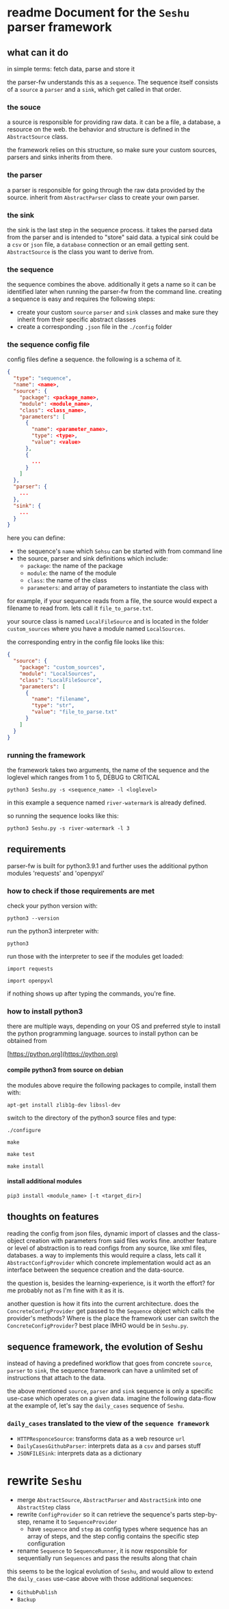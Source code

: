 # readme Document for the `Seshu` parser framework

## what can it do
in simple terms: fetch data, parse and store it

the parser-fw understands this as a `sequence`. The sequence itself consists of a `source` a `parser` and a `sink`, which get called in that order.

### the souce

a source is responsible for providing raw data. it can be a file, a database, a resource on the web. the behavior and structure is defined in the `AbstractSource` class.

the framework relies on this structure, so make sure your custom sources, parsers and sinks inherits from there.

### the parser

a parser is responsible for going through the raw data provided by the source. inherit from `AbstractParser` class to create your own parser.

### the sink

the sink is the last step in the sequence process. it takes the parsed data from the parser and is intended to "store" said data. a typical sink could be a `csv` or `json` file, a `database` connection or an email getting sent. `AbstractSource` is the class you want to derive from.

### the sequence

the sequence combines the above. additionally it gets a name so it can be identified later when running the parser-fw from the command line. creating a sequence is easy and requires the following steps:
* create your custom `source` `parser` and `sink` classes and make sure they inherit from their specific abstract classes
* create a corresponding `.json` file in the `./config` folder

### the sequence config file

config files define a sequence. the following is a schema of it.

```json
{
  "type": "sequence",
  "name": <name>,
  "source": {
    "package": <package_name>,
    "module": <module_name>,
    "class": <class_name>,
    "parameters": [
      {
        "name": <parameter_name>,
        "type": <type>,
        "value": <value>
      },
      {
        ...
      }
    ]
  },
  "parser": {
    ...
  },
  "sink": {
    ...
  }
}
```

here you can define:
* the sequence's `name` which `Sehsu` can be started with from command line
* the source, parser and sink definitions which include:
  * `package`: the name of the package
  * `module`: the name of the module
  * `class`: the name of the class
  * `parameters`: and array of parameters to instantiate the class with

for example, if your sequence reads from a file, the source would expect a filename to read from. lets call it `file_to_parse.txt`.

your source class is named `LocalFileSource` and is located in the folder `custom_sources` where you have a module named `LocalSources`.

the corresponding entry in the config file looks like this:

```json
{
  "source": {
    "package": "custom_sources",
    "module": "LocalSources",
    "class": "LocalFileSource",
    "parameters": [
      {
        "name": "filename",
        "type": "str",
        "value": "file_to_parse.txt"
      }
    ]
  }
}
```


### running the framework

the framework takes two arguments, the name of the sequence and the loglevel which ranges from 1 to 5, DEBUG to CRITICAL

`python3 Seshu.py -s <sequence_name> -l <loglevel>`

in this example a sequence named `river-watermark` is already defined.

so running the sequence looks like this:

`python3 Seshu.py -s river-watermark -l 3`

## requirements
parser-fw is built for python3.9.1 and further uses the additional python modules
'requests' and 'openpyxl'

### how to check if those requirements are met
check your python version with:

`python3 --version`

run the python3 interpreter with:

`python3`

run those with the interpreter to see if the modules get loaded:

`import requests`

`import openpyxl`

if nothing shows up after typing the commands, you're fine.

### how to install python3
there are multiple ways, depending on your OS and preferred style to install the python programming language. sources to install python can be obtained from

[https://python.org](https://python.org)

#### compile python3 from source on debian
the modules above require the following packages to compile, install them with:

`apt-get install zlib1g-dev libssl-dev`

switch to the directory of the python3 source files and type:

`./configure`

`make`

`make test`

`make install`

#### install additional modules

`pip3 install <module_name> [-t <target_dir>]`


## thoughts on features
reading the config from json files, dynamic import of classes and the class-object creation with parameters from said files works fine. another feature or level of abstraction is to read configs from any source, like xml files, databases. a way to implements this would require a class, lets call it `AbstractConfigProvider` which concrete implementation would act as an interface between the sequence creation and the data-source.

the question is, besides the learning-experience, is it worth the effort? for me probably not as I'm fine with it as it is.

another question is how it fits into the current architecture. does the `ConcreteConfigProvider` get passed to the `Sequence` object which calls the provider's methods? Where is the place the framework user can switch the `ConcreteConfigProvider`? best place IMHO would be in `Seshu.py`.

## sequence framework, the evolution of Seshu
instead of having a predefined workflow that goes from concrete `source`, `parser` to `sink`, the sequence framework can have a unlimited set of instructions that attach to the data.

the above mentioned `source`, `parser` and `sink` sequence is only a specific use-case which operates on a given data. imagine the following data-flow at the example of, let's say the `daily_cases` sequence of `Seshu`.

### `daily_cases` translated to the view of the `sequence framework`
* `HTTPResponceSource`: transforms data as a web resource `url`
* `DailyCasesGithubParser`: interprets data as a `csv` and parses stuff
* `JSONFILESink`: interprets data as a dictionary


# rewrite `Seshu`
* merge `AbstractSource`, `AbstractParser` and `AbstractSink` into one `AbstractStep` class
* rewrite `ConfigProvider` so it can retrieve the sequence's parts step-by-step, rename it to `SequenceProvider`
  * have `sequence` and `step` as config types where sequence has an array of steps, and the step config contains the specific step configuration
* rename `Sequence` to `SequenceRunner`, it is now responsible for sequentially run `Sequences` and pass the results along that chain


this seems to be the logical evolution of `Seshu`, and would allow to extend the `daily_cases` use-case above with those additional sequences:
* `GithubPublish`
* `Backup`
